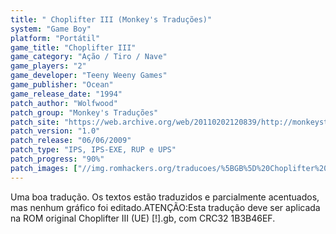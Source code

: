 ```yaml
---
title: " Choplifter III (Monkey's Traduções)"
system: "Game Boy"
platform: "Portátil"
game_title: "Choplifter III"
game_category: "Ação / Tiro / Nave"
game_players: "2"
game_developer: "Teeny Weeny Games"
game_publisher: "Ocean"
game_release_date: "1994"
patch_author: "Wolfwood"
patch_group: "Monkey's Traduções"
patch_site: "https://web.archive.org/web/20110202120839/http://monkeystraducoes.com/"
patch_version: "1.0"
patch_release: "06/06/2009"
patch_type: "IPS, IPS-EXE, RUP e UPS"
patch_progress: "90%"
patch_images: ["//img.romhackers.org/traducoes/%5BGB%5D%20Choplifter%20III%20-%20Monkey's%20Tradu%C3%A7%C3%B5es%20-%201.png","//img.romhackers.org/traducoes/%5BGB%5D%20Choplifter%20III%20-%20Monkey's%20Tradu%C3%A7%C3%B5es%20-%202.png","//img.romhackers.org/traducoes/%5BGB%5D%20Choplifter%20III%20-%20Monkey's%20Tradu%C3%A7%C3%B5es%20-%203.png"]
---
```

Uma boa tradução. Os textos estão traduzidos e parcialmente acentuados, mas nenhum gráfico foi editado.ATENÇÃO:Esta tradução deve ser aplicada na ROM original Choplifter III (UE) [!].gb, com CRC32 1B3B46EF.